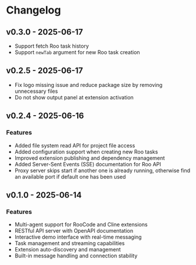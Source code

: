 # Changelog

## v0.3.0 - 2025-06-17

- Support fetch Roo task history
- Support `newTab` argument for new Roo task creation

## v0.2.5 - 2025-06-17

- Fix logo missing issue and reduce package size by removing unnecessary files
- Do not show output panel at extension activation

## v0.2.4 - 2025-06-16

### Features

- Added file system read API for project file access
- Added configuration support when creating new Roo tasks
- Improved extension publishing and dependency management
- Added Server-Sent Events (SSE) documentation for Roo API
- Proxy server skips start if another one is already running, otherwise find an available port if default one has been used

## v0.1.0 - 2025-06-14

### Features

- Multi-agent support for RooCode and Cline extensions
- RESTful API server with OpenAPI documentation
- Interactive demo interface with real-time messaging
- Task management and streaming capabilities
- Extension auto-discovery and management
- Built-in message handling and connection stability
